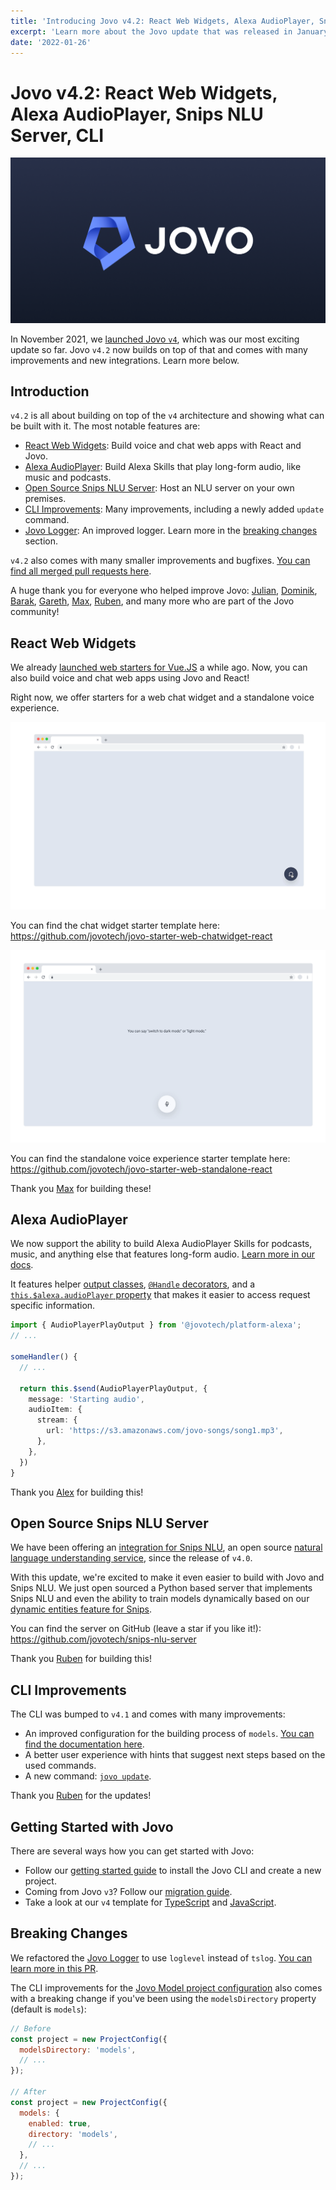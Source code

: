 ```yaml
---
title: 'Introducing Jovo v4.2: React Web Widgets, Alexa AudioPlayer, Snips NLU Server, CLI'
excerpt: 'Learn more about the Jovo update that was released in January 2022.'
date: '2022-01-26'
---
```


# Jovo v4.2: React Web Widgets, Alexa AudioPlayer, Snips NLU Server, CLI

![Jovo v4.2](./img/jovo-v4-2.png 'Jovo launches version 4.2')

In November 2021, we [launched Jovo `v4`](https://www.jovo.tech/news/jovo-v4), which was our most exciting update so far. Jovo `v4.2` now builds on top of that and comes with many improvements and new integrations. Learn more below.

## Introduction

`v4.2` is all about building on top of the `v4` architecture and showing what can be built with it. The most notable features are:

- [React Web Widgets](#react-web-widgets): Build voice and chat web apps with React and Jovo.
- [Alexa AudioPlayer](#alexa-audioplayer): Build Alexa Skills that play long-form audio, like music and podcasts.
- [Open Source Snips NLU Server](#open-source-snips-nlu-server): Host an NLU server on your own premises.
- [CLI Improvements](#cli-improvements): Many improvements, including a newly added `update` command.
- [Jovo Logger](#breaking-changes): An improved logger. Learn more in the [breaking changes](#breaking-changes) section.

`v4.2` also comes with many smaller improvements and bugfixes. [You can find all merged pull requests here](https://github.com/jovotech/jovo-framework/pulls?q=is%3Apr+is%3Amerged).

A huge thank you for everyone who helped improve Jovo: [Julian](https://github.com/jtfell), [Dominik](https://github.com/dominik-meissner), [Barak](https://github.com/barakd), [Gareth](https://github.com/GarethBeddis), [Max](https://github.com/m-ripper), [Ruben](https://github.com/rubenaeg), and many more who are part of the Jovo community!

## React Web Widgets

We already [launched web starters for Vue.JS](https://www.producthunt.com/posts/jovo-for-web) a while ago. Now, you can also build voice and chat web apps using Jovo and React!

Right now, we offer starters for a web chat widget and a standalone voice experience.

![Jovo React Chat Widget](https://github.com/jovotech/jovo-starter-web-chatwidget-react/raw/main/img/starter-web-chatwidget.gif 'Animation that shows a chat widget at the bottom right that opens if you click it.')

You can find the chat widget starter template here: https://github.com/jovotech/jovo-starter-web-chatwidget-react

![Jovo React Standalone Voice Experience](https://github.com/jovotech/jovo-starter-web-standalone-react/raw/v4/img/starter-web-standalone.gif 'Animation that shows a standalone voice experience with a microphone button at the bottom center')

You can find the standalone voice experience starter template here: https://github.com/jovotech/jovo-starter-web-standalone-react

Thank you [Max](https://github.com/m-ripper) for building these!

## Alexa AudioPlayer

We now support the ability to build Alexa AudioPlayer Skills for podcasts, music, and anything else that features long-form audio. [Learn more in our docs](https://www.jovo.tech/marketplace/platform-alexa/audioplayer).

It features helper [output classes](https://www.jovo.tech/marketplace/platform-alexa/audioplayer#send-audioplayer-responses), [`@Handle` decorators](https://www.jovo.tech/marketplace/platform-alexa/audioplayer#audioplayer-handlers), and a [`this.$alexa.audioPlayer` property](https://www.jovo.tech/marketplace/platform-alexa/audioplayer#audioplayer-property) that makes it easier to access request specific information.

```typescript
import { AudioPlayerPlayOutput } from '@jovotech/platform-alexa';
// ...

someHandler() {
  // ...

  return this.$send(AudioPlayerPlayOutput, {
    message: 'Starting audio',
    audioItem: {
      stream: {
        url: 'https://s3.amazonaws.com/jovo-songs/song1.mp3',
      },
    },
  })
}
```

Thank you [Alex](https://github.com/aswetlow) for building this!

## Open Source Snips NLU Server

We have been offering an [integration for Snips NLU](https://www.jovo.tech/marketplace/nlu-snips), an open source [natural language understanding service](https://www.jovo.tech/docs/nlu), since the release of `v4.0`.

With this update, we're excited to make it even easier to build with Jovo and Snips NLU. We just open sourced a Python based server that implements Snips NLU and even the ability to train models dynamically based on our [dynamic entities feature for Snips](https://www.jovo.tech/marketplace/nlu-snips#dynamic-entities).

You can find the server on GitHub (leave a star if you like it!): https://github.com/jovotech/snips-nlu-server

Thank you [Ruben](https://github.com/rubenaeg) for building this!

## CLI Improvements

The CLI was bumped to `v4.1` and comes with many improvements:

- An improved configuration for the building process of `models`. [You can find the documentation here](https://www.jovo.tech/docs/project-config#models).
- A better user experience with hints that suggest next steps based on the used commands.
- A new command: [`jovo update`](https://www.jovo.tech/docs/update-command).

Thank you [Ruben](https://github.com/rubenaeg) for the updates!

## Getting Started with Jovo

There are several ways how you can get started with Jovo:

- Follow our [getting started guide](https://www.jovo.tech/docs/getting-started) to install the Jovo CLI and create a new project.
- Coming from Jovo `v3`? Follow our [migration guide](https://www.jovo.tech/docs/migration-from-v3).
- Take a look at our `v4` template for [TypeScript](https://github.com/jovotech/jovo-v4-template) and [JavaScript](https://github.com/jovotech/jovo-v4-template-js).

## Breaking Changes

We refactored the [Jovo Logger](https://www.jovo.tech/docs/logging#jovo-logger) to use `loglevel` instead of `tslog`. [You can learn more in this PR](https://github.com/jovotech/jovo-framework/pull/1190).

The CLI improvements for the [Jovo Model project configuration](https://www.jovo.tech/docs/project-config#models) also comes with a breaking change if you've been using the `modelsDirectory` property (default is `models`):

```javascript
// Before
const project = new ProjectConfig({
  modelsDirectory: 'models',
  // ...
});

// After
const project = new ProjectConfig({
  models: {
    enabled: true,
    directory: 'models',
    // ...
  },
  // ...
});
```
